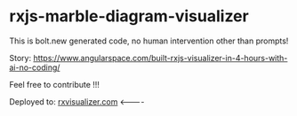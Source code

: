 # rxjs-marble-diagram-visualizer
This is bolt.new generated code, no human intervention other than prompts! 

Story: https://www.angularspace.com/built-rxjs-visualizer-in-4-hours-with-ai-no-coding/

Feel free to contribute !!!

Deployed to: [rxvisualizer.com](http://rxvisualizer.com)  <----
